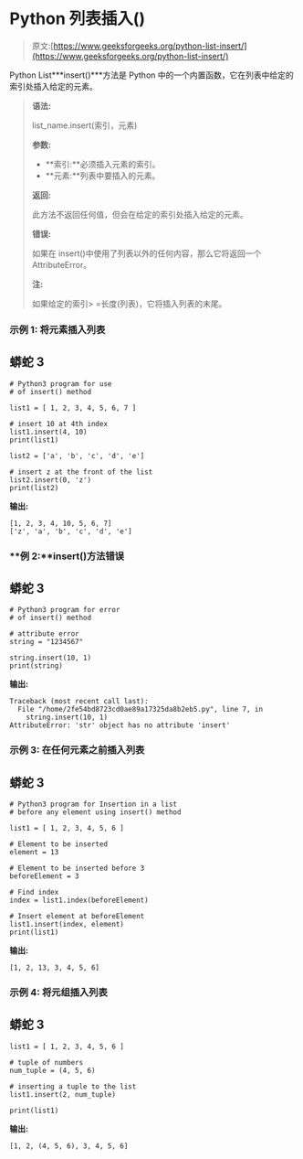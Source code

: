 # Python 列表插入()

> 原文:[https://www.geeksforgeeks.org/python-list-insert/](https://www.geeksforgeeks.org/python-list-insert/)

Python List***insert()***方法是 Python 中的一个内置函数，它在列表中给定的索引处插入给定的元素。

> **语法:**
> 
> list_name.insert(索引，元素)
> 
> **参数:**
> 
> *   **索引:**必须插入元素的索引。
> *   **元素:**列表中要插入的元素。
> 
> **返回:**
> 
> 此方法不返回任何值，但会在给定的索引处插入给定的元素。
> 
> **错误:**
> 
> 如果在 insert()中使用了列表以外的任何内容，那么它将返回一个 AttributeError。
> 
> **注:**
> 
> 如果给定的索引> =长度(列表)，它将插入列表的末尾。

### **示例 1:** 将元素插入列表

## 蟒蛇 3

```
# Python3 program for use  
# of insert() method 

list1 = [ 1, 2, 3, 4, 5, 6, 7 ] 

# insert 10 at 4th index 
list1.insert(4, 10) 
print(list1) 

list2 = ['a', 'b', 'c', 'd', 'e'] 

# insert z at the front of the list
list2.insert(0, 'z')
print(list2)
```

**输出:**

```
[1, 2, 3, 4, 10, 5, 6, 7]
['z', 'a', 'b', 'c', 'd', 'e']
```

### **例 2:**insert()方法错误

## 蟒蛇 3

```
# Python3 program for error  
# of insert() method 

# attribute error 
string = "1234567"

string.insert(10, 1)
print(string)
```

**输出:**

```
Traceback (most recent call last):
  File "/home/2fe54bd8723cd0ae89a17325da8b2eb5.py", line 7, in 
    string.insert(10, 1)
AttributeError: 'str' object has no attribute 'insert'
```

### **示例 3:** 在任何元素之前插入列表

## 蟒蛇 3

```
# Python3 program for Insertion in a list  
# before any element using insert() method 

list1 = [ 1, 2, 3, 4, 5, 6 ]

# Element to be inserted 
element = 13 

# Element to be inserted before 3
beforeElement = 3 

# Find index
index = list1.index(beforeElement) 

# Insert element at beforeElement 
list1.insert(index, element) 
print(list1)
```

**输出:**

```
[1, 2, 13, 3, 4, 5, 6]
```

### **示例 4:** 将元组插入列表

## 蟒蛇 3

```
list1 = [ 1, 2, 3, 4, 5, 6 ]

# tuple of numbers
num_tuple = (4, 5, 6)

# inserting a tuple to the list
list1.insert(2, num_tuple)

print(list1)
```

**输出:**

```
[1, 2, (4, 5, 6), 3, 4, 5, 6]
```